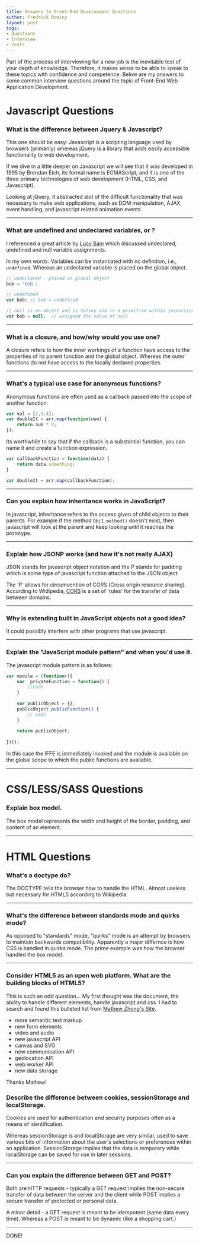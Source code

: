 ```yaml
---
title: Answers to Front-End Development Questions
author: Fredrick Dominy
layout: post
tags:
- Questions
- Interview
- Tests
---
```


Part of the process of interviewing for a new job is the inevitable test of your depth of knowledge. Therefore, it makes sense to be able to speak to these topics with confidence and competence. Below are my answers to some common interview questions around the topic of Front-End Web Application Development.
    
# Javascript Questions
    
### What is the difference between Jquery & Javascript? 

This one should be easy: Javascript is a scripting language used by browsers (primarily) whereas jQuery is a library that adds easily accessible functionality to web development.

If we dive in a little deeper on Javascript we will see that it was developed in 1995 by Brendan Eich, its formal name is ECMAScript, and it is one of the three primary technologies of web development (HTML, CSS, and Javascript).

Looking at jQuery, it abstracted alot of the difficult functionality that was necessary to make web applications, such as DOM manipulation, AJAX, event handling, and javascript related animation events. 

___

### What are undefined and undeclared variables, or ?

I referenced a great article by [Lucy Bain](http://lucybain.com/blog/2014/null-undefined-undeclared/) which discussed undeclared, undefined and null variable assignments. 

In my own words: Variables can be instantiated with no definition, i.e., `undefined`.  Whereas an undeclared variable is placed on the global object.

```javascript
// undeclared - placed on global object
bob = 'bob';

// undefined
var bob; // bob = undefined

// null is an object and is falsey and is a primitive within javascript
var bob = null;  // assigned the value of null
```
___

### What is a closure, and how/why would you use one? 

A closure refers to how the inner workings of a function have access to the properties of its parent function and the global object. Whereas the outer functions do not have access to the locally declared properties.

___

### What's a typical use case for anonymous functions? 

Anonymous functions are often used as a callback passed into the scope of another function: 

```javascript
var val = [2,3,4];
var doubleIt = arr.map(function(num) {
    return num * 2; 
});
```

Its worthwhile to say that if the callback is a substantial function, you can name it and create a function expression.

```javascript
var callbackFunction = function(data) {
    return data.something;
}

var doubleIt = arr.map(callbackFunction);
```
___

### Can you explain how inheritance works in JavaScript? 

In javascript, inheritance refers to the access given of child objects to their parents. For example if the method `Obj1.method()` doesn't exist, then javascript will look at the parent and keep looking until it reaches the prototype.

___

### Explain how JSONP works (and how it's not really AJAX) 

JSON stands for javascript object notation and the P stands for padding which is some type of javascript function attached to the JSON object. 

The 'P' allows for circumvention of CORS (Cross origin resource sharing). According to Widipedia, [CORS](https://en.wikipedia.org/wiki/Cross-origin_resource_sharing) is a set of 'rules' for the transfer of data between domains.

___

### Why is extending built in JavaScript objects not a good idea? 

It could possibly interfere with other programs that use javascript.

___

### Explain the "JavaScript module pattern" and when you'd use it. 

The javascript module pattern is as follows:

```javascript
var module = (function(){
    var _privateFunction = function() {
        //code
    }
    
    var publicObject = {};
    publicObject.publicFunction() {
        // code
    }
    
    return publicObject;
    
})(); 
```

In this case the IFFE is immediately invoked and the module is available on the global scope to which the public functions are available.

___

# CSS/LESS/SASS Questions

### Explain box model. 

The box model represents the width and height of the border, padding, and content of an element.

___

# HTML Questions

### What's a doctype do? 

The DOCTYPE tells the browser how to handle the HTML. Almost useless but necessary for HTML5 according to Wikipedia.

___

### What's the difference between standards mode and quirks mode? 

As opposed to "standards" mode, "quirks" mode is an attempt by browsers to maintain backwards compatibility.  Apparently a major differnce is how CSS is handled in quirks mode. The prime example was how the browser handled the box model.

___

### Consider HTML5 as an open web platform. What are the building blocks of HTML5? 

This is such an odd question... My first thought was the document, the ability to handle different elements, handle javascript and css.  I had to search and found this bulleted list from [Mathew Zhong's Site](http://flowerszhong.github.io/2013/11/20/html-questions.html).

* more semantic text markup
* new form elements
* video and audio
* new javascript API
* canvas and SVG
* new communication API
* geolocation API
* web worker API
* new data storage

Thanks Mathew!

### Describe the difference between cookies, sessionStorage and localStorage. 

Cookies are used for authentication and security purposes often as a means of identification.

Whereas sessionStorage is and localStorage are very similar, used to save various bits of information about the user's selections or preferences within an application. SessionStorage implies that the data is temporary while localStorage can be saved for use in later sessions. 

___

### Can you explain the difference between GET and POST?

Both are HTTP requests - typically a GET request implies the non-secure transfer of data between the server and the client while POST implies a secure transfer of protected or personal data.

A minor detail - a GET request is meant to be idempotent (same data every time). Whereas a POST is meant to be dynamic (like a shopping cart.)

___

DONE!